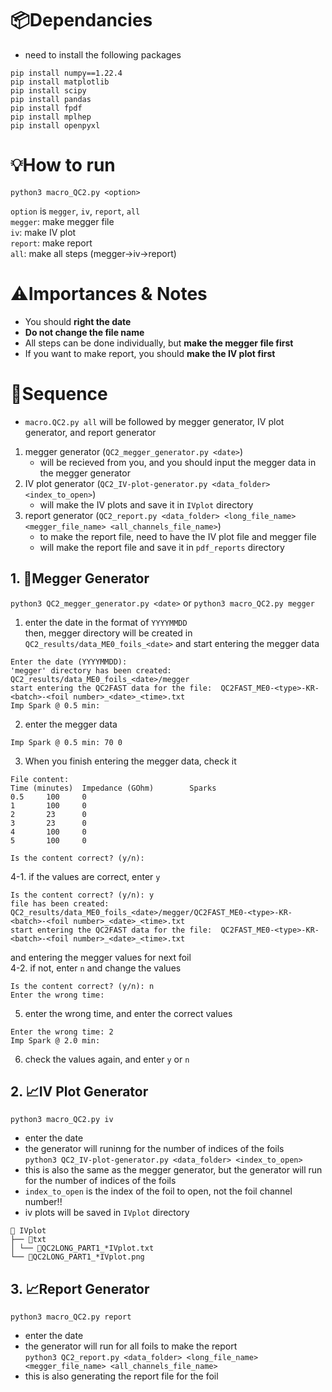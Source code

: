 # 📦Dependancies
- need to install the following packages
```
pip install numpy==1.22.4
pip install matplotlib
pip install scipy
pip install pandas
pip install fpdf
pip install mplhep
pip install openpyxl
```

# 💡How to run
```
python3 macro_QC2.py <option>
```
```option``` is ```megger```, ```iv```, ```report```, ```all```   
```megger```: make megger file   
```iv```: make IV plot   
```report```: make report   
```all```: make all steps (megger->iv->report)

# ⚠️Importances & Notes
- You should **right the date**   
- **Do not change the file name**   
- All steps can be done individually, but **make the megger file first**   
- If you want to make report, you should **make the IV plot first** 

# 🏹Sequence
- ```macro.QC2.py all``` will be followed by megger generator, IV plot generator, and report generator   
1. megger generator (```QC2_megger_generator.py <date>```)     
    - will be recieved from you, and you should input the megger data in the megger generator   
2. IV plot generator (```QC2_IV-plot-generator.py <data_folder> <index_to_open>```)    
    - will make the IV plots and save it in ```IVplot``` directory   
3. report generator (```QC2_report.py <data_folder> <long_file_name> <megger_file_name> <all_channels_file_name>```)   
    - to make the report file, need to have the IV plot file and megger file   
    - will make the report file and save it in ```pdf_reports``` directory   

## 1. 📑Megger Generator
```python3 QC2_megger_generator.py <date>``` or ```python3 macro_QC2.py megger```   
1. enter the date in the format of ```YYYYMMDD```   
then, megger directory will be created in ```QC2_results/data_ME0_foils_<date>``` and start entering the megger data   
```   
Enter the date (YYYYMMDD):   
'megger' directory has been created: QC2_results/data_ME0_foils_<date>/megger   
start entering the QC2FAST data for the file:  QC2FAST_ME0-<type>-KR-<batch>-<foil number>_<date>_<time>.txt   
Imp Spark @ 0.5 min:   
```
2. enter the megger data <Imp> <number of sparks>
```
Imp Spark @ 0.5 min: 70 0   
```
3. When you finish entering the megger data, check it
```
File content:
Time (minutes)  Impedance (GOhm)        Sparks
0.5     100     0
1       100     0
2       23      0
3       23      0
4       100     0
5       100     0

Is the content correct? (y/n):
```
4-1. if the values are correct, enter ```y```
```
Is the content correct? (y/n): y
file has been created: QC2_results/data_ME0_foils_<date>/megger/QC2FAST_ME0-<type>-KR-<batch>-<foil number>_<date>_<time>.txt
start entering the QC2FAST data for the file:  QC2FAST_ME0-<type>-KR-<batch>-<foil number>_<date>_<time>.txt
```
and entering the megger values for next foil   
4-2. if not, enter ```n``` and change the values
```
Is the content correct? (y/n): n
Enter the wrong time:
```
5. enter the wrong time, and enter the correct values
```
Enter the wrong time: 2
Imp Spark @ 2.0 min:
```
6. check the values again, and enter ```y``` or ```n```

## 2. 📈IV Plot Generator
```python3 macro_QC2.py iv```   
- enter the date
- the generator will runinng for the number of indices of the foils   
```python3 QC2_IV-plot-generator.py <data_folder> <index_to_open>```
- this is also the same as the megger generator, but the generator will run for the number of indices of the foils   
- ```index_to_open``` is the index of the foil to open, not the foil channel number!!   
- iv plots will be saved in ```IVplot``` directory   
```
📂 IVplot   
├── 📂txt   
│ └── 📜QC2LONG_PART1_*IVplot.txt
└── 📜QC2LONG_PART1_*IVplot.png
```
## 3. 📈Report Generator
```python3 macro_QC2.py report```   
- enter the date
- the generator will run for all foils to make the report      
```python3 QC2_report.py <data_folder> <long_file_name> <megger_file_name> <all_channels_file_name>```
- this is also generating the report file for the foil     